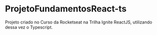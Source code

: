 # ProjetoFundamentosReact-ts

Projeto criado no Curso da Rocketseat na Trilha Ignite ReactJS, utilizando dessa vez o Typescript.
